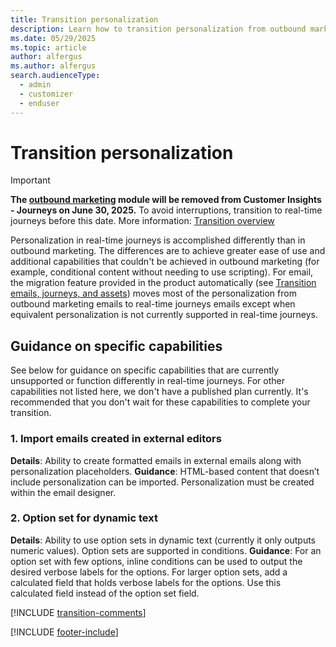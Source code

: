 ```yaml
---
title: Transition personalization
description: Learn how to transition personalization from outbound marketing to real-time journeys in Dynamics 365 Customer Insights - Journeys.
ms.date: 05/29/2025
ms.topic: article
author: alfergus
ms.author: alfergus
search.audienceType: 
  - admin
  - customizer
  - enduser
---
```


# Transition personalization

> [!IMPORTANT]
> **The [outbound marketing](user-guide.md) module will be removed from Customer Insights - Journeys on June 30, 2025.** To avoid interruptions, transition to real-time journeys before this date. More information: [Transition overview](transition-overview.md)

Personalization in real-time journeys is accomplished differently than in outbound marketing. The differences are to achieve greater ease of use and additional capabilities that couldn't be achieved in outbound marketing (for example, conditional content without needing to use scripting). For email, the migration feature provided in the product automatically (see [Transition emails, journeys, and assets](transition-walkthrough-journeys.md)) moves most of the personalization from outbound marketing emails to real-time journeys emails except when equivalent personalization is not currently supported in real-time journeys. 

## Guidance on specific capabilities

See below for guidance on specific capabilities that are currently unsupported or function differently in real-time journeys. For other capabilities not listed here, we don't have a published plan currently. It's recommended that you don't wait for these capabilities to complete your transition.

### 1. Import emails created in external editors

**Details**: Ability to create formatted emails in external emails along with personalization placeholders.
**Guidance**: HTML-based content that doesn’t include personalization can be imported. Personalization must be created within the email designer.

### 2. Option set for dynamic text

**Details**: Ability to use option sets in dynamic text (currently it only outputs numeric values). Option sets are supported in conditions.
**Guidance**: For an option set with few options, inline conditions can be used to output the desired verbose labels for the options. For larger option sets, add a calculated field that holds verbose labels for the options. Use this calculated field instead of the option set field.

[!INCLUDE [transition-comments](./includes/transition-comments.md)]

[!INCLUDE [footer-include](./includes/footer-banner.md)]